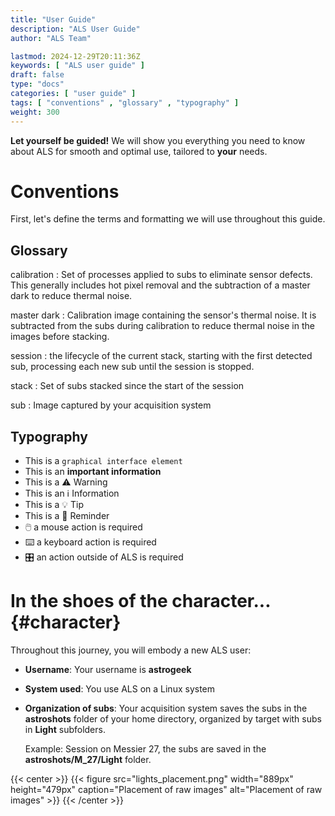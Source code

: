 ```yaml
---
title: "User Guide"
description: "ALS User Guide"
author: "ALS Team"

lastmod: 2024-12-29T20:11:36Z
keywords: [ "ALS user guide" ]
draft: false
type: "docs"
categories: [ "user guide" ]
tags: [ "conventions" , "glossary" , "typography" ]
weight: 300
---
```


**Let yourself be guided!** We will show you everything you need to know about ALS for smooth and optimal use, tailored
to **your** needs.

# Conventions

First, let's define the terms and formatting we will use throughout this guide.

## Glossary

calibration
: Set of processes applied to subs to eliminate sensor defects. This generally includes hot pixel removal and the
subtraction of a master dark to reduce thermal noise.

master dark
: Calibration image containing the sensor's thermal noise. It is subtracted from the subs during calibration to reduce
thermal noise in the images before stacking.

session
: the lifecycle of the current stack, starting with the first detected sub, processing each new sub until the session is
stopped.

stack
: Set of subs stacked since the start of the session

sub
: Image captured by your acquisition system

## Typography

- This is a `graphical interface element`
- This is an **important information**
- This is a ⚠️ Warning
- This is an ℹ️ Information
- This is a 💡 Tip
- This is a 🧠 Reminder
- 🖱️ a mouse action is required
- ⌨️ a keyboard action is required
- 🎛️ an action outside of ALS is required

# In the shoes of the character... {#character}

Throughout this journey, you will embody a new ALS user:

- **Username**: Your username is **astrogeek**
- **System used**: You use ALS on a Linux system
- **Organization of subs**: Your acquisition system saves the subs in the **astroshots** folder of your home
  directory, organized by target with subs in **Light** subfolders.

  Example: Session on Messier 27, the subs are saved in the **astroshots/M_27/Light** folder.

{{< center >}}
{{< figure
src="lights_placement.png"
width="889px" height="479px"
caption="Placement of raw images"
alt="Placement of raw images" >}}
{{< /center >}}